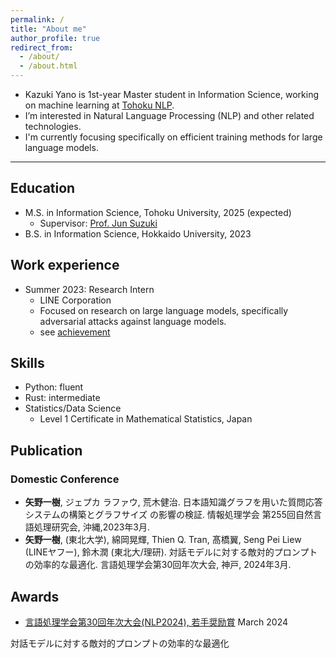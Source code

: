```yaml
---
permalink: /
title: "About me"
author_profile: true
redirect_from: 
  - /about/
  - /about.html
---
```

- Kazuki Yano is 1st-year Master student in Information Science, working on machine learning at [Tohoku NLP](https://www.nlp.ecei.tohoku.ac.jp/).
- I’m interested in Natural Language Processing (NLP) and other related technologies.
- I'm currently focusing specifically on efficient training methods for large
language models.

---
## Education
* M.S. in Information Science, Tohoku University, 2025 (expected)
  * Supervisor: [Prof. Jun Suzuki](https://www.fai.cds.tohoku.ac.jp/members/js/)
* B.S. in Information Science, Hokkaido University, 2023

## Work experience
* Summer 2023: Research Intern
  * LINE Corporation
  * Focused on research on large language models, specifically adversarial attacks against language models.
  * see [achievement](https://www.anlp.jp/proceedings/annual_meeting/2024/pdf_dir/P6-14.pdf)

  
## Skills
* Python: fluent
* Rust: intermediate
* Statistics/Data Science
  * Level 1 Certificate in Mathematical Statistics, Japan


## Publication
### Domestic Conference
- **矢野一樹**, ジェプカ ラファウ, 荒木健治. 日本語知識グラフを用いた質問応答システムの構築とグラフサイズ
の影響の検証. 情報処理学会 第255回自然言語処理研究会, 沖縄,2023年3月. 
- **矢野一樹**, (東北大学), 綿岡晃輝, Thien Q. Tran, 髙橋翼, Seng Pei Liew (LINEヤフー), 鈴木潤 (東北大/理研). 対話モデルに対する敵対的プロンプトの効率的な最適化. 言語処理学会第30回年次大会, 神戸, 2024年3月. 

## Awards
- [言語処理学会第30回年次大会(NLP2024), 若手奨励賞](https://www.anlp.jp/nlp2024/award.html#P6-14) March 2024

対話モデルに対する敵対的プロンプトの効率的な最適化
